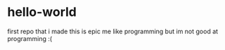 # hello-world
first repo that i made
this is epic
me like programming
but im not good at programming
:(
